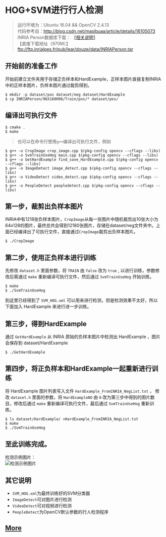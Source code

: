 # HOG+SVM进行行人检测
> 运行环境为：Ubuntu 16.04 && OpenCV 2.4.13  
> 代码参考自：http://blog.csdn.net/masibuaa/article/details/16105073  
> INRIA Person数据库下载：
【[相关说明](http://pascal.inrialpes.fr/data/human/)】  
>【直接下载地址（970M）】ftp://ftp.inrialpes.fr/pub/lear/douze/data/INRIAPerson.tar

## 开始前的准备工作
开始前建立文件夹用于存储正负样本和HardExample，正样本图片直接复制INRIA中的正样本图片，负样本图片通过裁剪得到。
```shell
$ mkdir -p dataset/pos dataset/neg dataset/HardExample
$ cp INRIAPerson/96X160H96/Train/pos/* dataset/pos/
```
## 编译出可执行文件
```shell
$ cmake .
$ make
```
> 也可以在命令行使用`g++`编译出可执行文件，例如
```shell
$ g++ -o CropImage crop_image.cpp $(pkg-config opencv --cflags --libs)
$ g++ -o SvmTrainUseHog main.cpp $(pkg-config opencv --cflags --libs)
$ g++ -o GetHardExample find_save_HardExample.cpp $(pkg-config opencv --cflags --libs)
$ g++ -o ImageDetect image_detect.cpp $(pkg-config opencv --cflags --libs)
$ g++ -o VideoDetect video_detect.cpp $(pkg-config opencv --cflags --libs)
$ g++ -o PeopleDetect peopledetect.cpp $(pkg-config opencv --cflags --libs)
```

## 第一步，裁剪出负样本图片
INRIA中有1218张负样本图片，`CropImage`从每一张图片中随机裁剪出10张大小为64x128的图片，最终总共会得到12180张图片，存储在dataset/neg文件夹中。上面已经编译出了可执行文件，直接通过`CropImage`裁剪出负样本图片。
```shell
$ ./CropImage
```
## 第二步，使用正负样本进行训练
先修改 `dataset.h` 里面参数，将 `TRAIN` 由 `false` 改为 `true` , 以进行训练，参数修改后需通过 `make` 重新编译可执行文件，然后通过 `SvmTrainUseHog` 开始训练。
```shell
$ make
$ ./SvmTrainUseHog
```
 到这里已经得到了 `SVM_HOG.xml` 可以用来进行检测，但是检测效果不太好，所以下面加入 HardExample 来进行进一步训练。

## 第三步，得到HardExample
通过 `GetHardExample` 从 INRIA 原始的负样本图片中检测出 HardExample ，图片会保存到 dataset/HardExample
```shell
$ ./GetHardExample
```
## 第四步，将正负样本和HardExample一起重新进行训练
将 HardExample 图片列表写入文件 `HardExample_FromINRIA_NegList.txt` ，
修改 `dataset.h` 里面的参数，将 `HardExampleNO` 由 `0` 改为第三步中得到的图片数目，修改后通过 `make` 重新编译可执行文件，最后通过 `SvmTrainUseHog` 重新训练。
```shell
$ ls dataset/HardExample/ >HardExample_FromINRIA_NegList.txt
$ make
$ ./SvmTrainUseHog
```
## 至此训练完成。
检测示例图片：  
![检测示例图片](https://github.com/icsfy/Pedestrian_Detection/raw/master/ImgProcessed.jpg)
## 其它说明
* `SVM_HOG.xml`为最终训练好的SVM分类器
* `ImageDetect`可对图片进行检测
* `VideoDetect`可对视频进行检测
* `PeopleDetect`为OpenCV默认参数的行人检测程序

## [More](https://github.com/icsfy/Pedestrian_Detection/blob/master/MORE.md)

